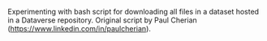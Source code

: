 Experimenting with bash script for downloading all files in a dataset hosted in a Dataverse repository. Original script by Paul Cherian (https://www.linkedin.com/in/paulcherian).
